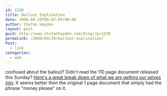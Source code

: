 ```yaml
---
id: 1220
title: Bailout Explination
date: 2008-09-29T09:03:05+00:00
author: Stefan Hayden
layout: post
guid: http://www.stefanhayden.com/blog/?p=1220
permalink: /2008/09/29/bailout-explination/
Post:
  - link
categories:
  - web
---
```

confused about the bailout? Didn't read the 110 page document released this Sunday? <a href="http://www.clusterstock.com/2008/9/analyzing-the-bailout-what-s-in-it-anyway-">Here's a great break down of what we are getting our selves into</a>. It seems better then the original 1 page document that simply had the phrase "money please" on it.